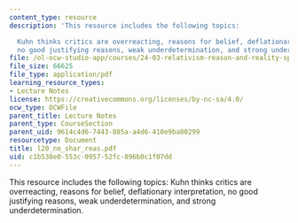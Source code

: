 ```yaml
---
content_type: resource
description: 'This resource includes the following topics:

  Kuhn thinks critics are overreacting, reasons for belief, deflationary interpretation,
  no good justifying reasons, weak underdetermination, and strong underdetermination.'
file: /ol-ocw-studio-app/courses/24-03-relativism-reason-and-reality-spring-2005/c1b538e0553c095752fc896b0c1f07dd_l20_no_shar_reas.pdf
file_size: 66625
file_type: application/pdf
learning_resource_types:
- Lecture Notes
license: https://creativecommons.org/licenses/by-nc-sa/4.0/
ocw_type: OCWFile
parent_title: Lecture Notes
parent_type: CourseSection
parent_uid: 9614c4d6-7443-885a-a4d6-410e9ba80299
resourcetype: Document
title: l20_no_shar_reas.pdf
uid: c1b538e0-553c-0957-52fc-896b0c1f07dd
---
```

This resource includes the following topics:
Kuhn thinks critics are overreacting, reasons for belief, deflationary interpretation, no good justifying reasons, weak underdetermination, and strong underdetermination.